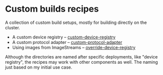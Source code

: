 # Custom builds recipes

A collection of custom build setups, mostly for building directly on the cluster.

* A custom device registry – [custom-device-registry](custom-device-registry)
* A custom protocol adapter – [custom-protocol-adapter](custom-protocol-adapter)
* Using images from ImageStreams – [override-device-registry](override-device-registry)

Although the directories are named after specific deployments, like "device registry", the
recipes may work with other components as well. The naming just based on my initial use case.

